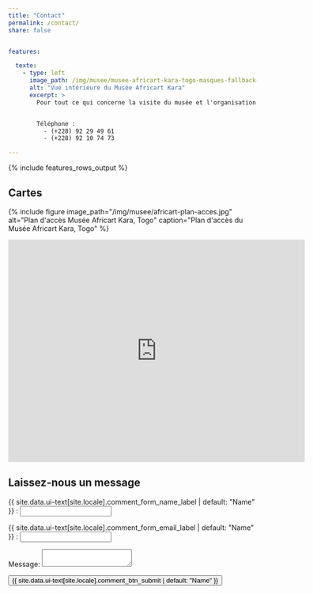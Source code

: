 ```yaml
---
title: "Contact"
permalink: /contact/
share: false


features:

  texte:
    - type: left
      image_path: /img/musee/musee-africart-kara-togo-masques-fallback-teaset-500x300.jpg
      alt: "Vue intérieure du Musée Africart Kara"
      excerpt: >
        Pour tout ce qui concerne la visite du musée et l'organisation de votre venue dans la région de Kara, n’hésitez pas à nous appeler ou à nous laisser un message.


        Téléphone :
          - (+228) 92 29 49 61
          - (+228) 92 10 74 73

---
```

{% include features_rows_output %}

## Cartes

{% include figure image_path="/img/musee/africart-plan-acces.jpg" alt="Plan d'accès Musée Africart Kara, Togo" caption="Plan d'accès du Musée Africart Kara, Togo" %}

<iframe src="https://www.google.com/maps/embed?pb=!1m14!1m8!1m3!1d11128.270301796252!2d1.1960242884454415!3d9.55748502636023!3m2!1i1024!2i768!4f13.1!3m3!1m2!1s0x0%3A0xbe81ab4f10a5ec57!2sMus%C3%A9e+Africart!5e0!3m2!1sen!2sfr!4v1565075527368!5m2!1sen!2sfr" width="600" height="450" frameborder="0" style="border:0" allowfullscreen></iframe>

## Laissez-nous un message

<form name="contact" method="POST" data-netlify="true" netlify data-netlify-recaptcha="true" action="/contact-success/" netlify-honeypot="bot-field">
  <p>
    <label>{{ site.data.ui-text[site.locale].comment_form_name_label | default: "Name" }} : <input type="text" name="name" /></label>
  </p>
  <p>
    <label>{{ site.data.ui-text[site.locale].comment_form_email_label | default: "Name" }} : <input type="email" name="email" /></label>
  </p>
  <p>
    <label>Message: <textarea name="message"></textarea></label>
  </p>
  <p style="display:none;">
    <label>Don’t fill this out: <input name="bot-field"></label>
  </p>
  <div data-netlify-recaptcha="true"></div>
  <p>
    <button type="submit">{{ site.data.ui-text[site.locale].comment_btn_submit | default: "Name" }}</button>
  </p>
</form>
